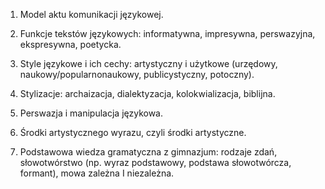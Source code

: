 1. Model aktu komunikacji językowej.

2. Funkcje tekstów językowych: informatywna, impresywna, perswazyjna, ekspresywna, poetycka.

3. Style językowe i ich cechy: artystyczny i użytkowe (urzędowy, naukowy/popularnonaukowy, publicystyczny, potoczny).

4. Stylizacje: archaizacja, dialektyzacja, kolokwializacja, biblijna.

5. Perswazja i manipulacja językowa.

6. Środki artystycznego wyrazu, czyli środki artystyczne.

7. Podstawowa wiedza gramatyczna z gimnazjum: rodzaje zdań, słowotwórstwo (np. wyraz podstawowy, podstawa słowotwórcza, formant), mowa zależna I niezależna.